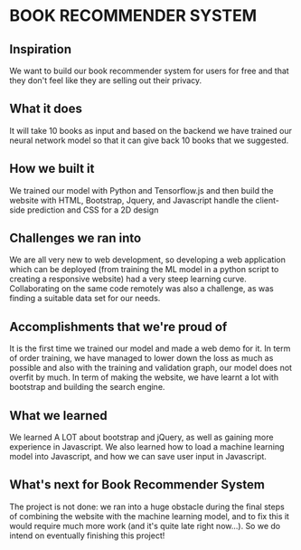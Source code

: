 # BOOK RECOMMENDER SYSTEM 

## Inspiration 
We want to build our book recommender system for users for free and that they don't feel like they are selling out their privacy. 

## What it does 
It will take 10 books as input and based on the backend we have trained our neural network model so that it can give back 10 books that we suggested. 

## How we built it 
We trained our model with Python and Tensorflow.js and then build the website with HTML, Bootstrap, Jquery, and Javascript handle the client-side prediction and CSS for a 2D design

## Challenges we ran into
We are all very new to web development, so developing a web application which can be deployed (from training the ML model in a python script to creating a responsive website) had a very steep learning curve. Collaborating on the same code remotely was also a challenge, as was finding a suitable data set for our needs. 

## Accomplishments that we're proud of
It is the first time we trained our model and made a web demo for it. In term of order training, we have managed to lower down the loss as much as possible and also with the training and validation graph, our model does not overfit by much. In term of making the website, we have learnt a lot with bootstrap and building the search engine. 

## What we learned
We learned A LOT about bootstrap and jQuery, as well as gaining more experience in Javascript. We also learned how to load a machine learning model into Javascript, and how we can save user input in Javascript. 


## What's next for Book Recommender System 
The project is not done: we ran into a huge obstacle during the final steps of combining the website with the machine learning model, and to fix this it would require much more work (and it's quite late right now...). So we do intend on eventually finishing this project!

